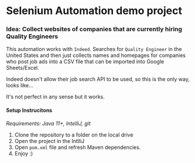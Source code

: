 # Selenium Automation demo project


### Idea: Collect websites of companies that are currently hiring Quality Engineers  

This automation works with `Indeed`. Searches for `Quality Engineer` in the United States and then just collects names and homepages for companies who post job ads into a CSV file that can be imported into Google Sheets/Excel.

Indeed doesn't allow their job search API to be used, so this is the only way, looks like...

It's not perfect in any sense but it works.

#### Setup Instrucitons

_Requirements: Java 11+, IntelliJ, git_

1. Clone the repository to a folder on the local drive
2. Open the project in the IntlliJ
3. Open `pom.xml` file and refresh Maven dependencies. 
4. Enjoy :)
